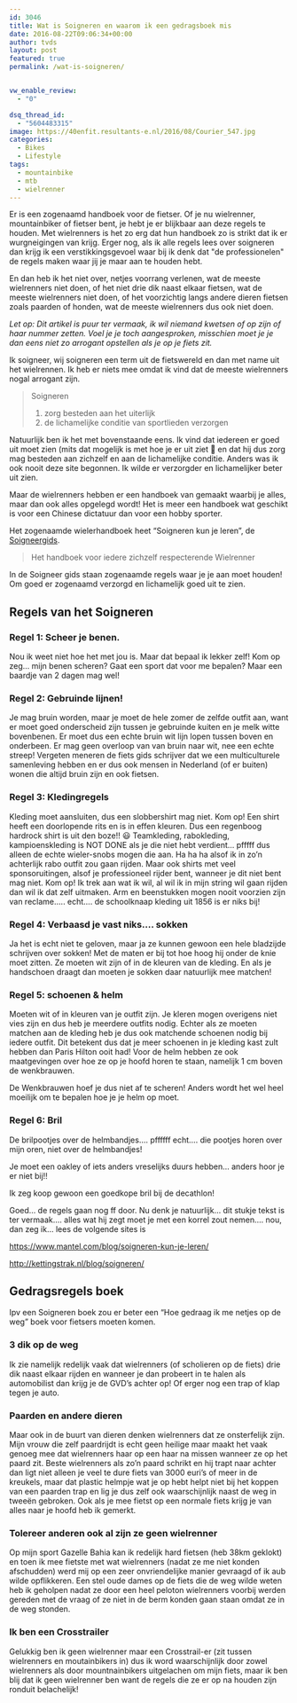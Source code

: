 ```yaml
---
id: 3046
title: Wat is Soigneren en waarom ik een gedragsboek mis
date: 2016-08-22T09:06:34+00:00
author: tvds
layout: post
featured: true
permalink: /wat-is-soigneren/


vw_enable_review:
  - "0"

dsq_thread_id:
  - "5604483315"
image: https://40enfit.resultants-e.nl/2016/08/Courier_547.jpg
categories:
  - Bikes
  - Lifestyle
tags:
  - mountainbike
  - mtb
  - wielrenner
---
```

Er is een zogenaamd handboek voor de fietser. Of je nu wielrenner, mountainbiker of fietser bent, je hebt je er blijkbaar aan deze regels te houden. Met wielrenners is het zo erg dat hun handboek zo is strikt dat ik er wurgneigingen van krijg. Erger nog, als ik alle regels lees over soigneren dan krijg ik een verstikkingsgevoel waar bij ik denk dat "de professionelen" de regels maken waar jij je maar aan te houden hebt.

En dan heb ik het niet over, netjes voorrang verlenen, wat de meeste wielrenners niet doen, of het niet drie dik naast elkaar fietsen, wat de meeste wielrenners niet doen, of het voorzichtig langs andere dieren fietsen zoals paarden of honden, wat de meeste wielrenners dus ook niet doen.

_Let op: Dit artikel is puur ter vermaak, ik wil niemand kwetsen of op zijn of haar nummer zetten. Voel je je toch aangesproken, misschien moet je je dan eens niet zo arrogant opstellen als je op je fiets zit._
  
<!--more-->
  
Ik soigneer, wij soigneren een term uit de fietswereld en dan met name uit het wielrennen. Ik heb er niets mee omdat ik vind dat de meeste wielrenners nogal arrogant zijn.

> Soigneren
> 
>   1. zorg besteden aan het uiterlijk
>   2. de lichamelijke conditie van sportlieden verzorgen

Natuurlijk ben ik het met bovenstaande eens. Ik vind dat iedereen er goed uit moet zien (mits dat mogelijk is met hoe je er uit ziet 🙂 en dat hij dus zorg mag besteden aan zichzelf en aan de lichamelijke conditie. Anders was ik ook nooit deze site begonnen. Ik wilde er verzorgder en lichamelijker beter uit zien.

Maar de wielrenners hebben er een handboek van gemaakt waarbij je alles, maar dan ook alles opgelegd wordt! Het is meer een handboek wat geschikt is voor een Chinese dictatuur dan voor een hobby sporter.

Het zogenaamde wielerhandboek heet &#8220;Soigneren kun je leren&#8221;,  de [Soigneergids](https://issuu.com/rings-goirle/docs/soigneergids_compleet).

> Het handboek voor iedere zichzelf respecterende Wielrenner

In de Soigneer gids staan zogenaamde regels waar je je aan moet houden! Om goed er zogenaamd verzorgd en lichamelijk goed uit te zien.

## Regels van het Soigneren

### **Regel 1: Scheer je benen.**

Nou ik weet niet hoe het met jou is. Maar dat bepaal ik lekker zelf! Kom op zeg… mijn benen scheren? Gaat een sport dat voor me bepalen? Maar een baardje van 2 dagen mag wel!

### **Regel 2: Gebruinde lijnen!**

Je mag bruin worden, maar je moet de hele zomer de zelfde outfit aan, want er moet goed onderscheid zijn tussen je gebruinde kuiten en je melk witte bovenbenen. Er moet dus een echte bruin wit lijn lopen tussen boven en onderbeen. Er mag geen overloop van van bruin naar wit, nee een echte streep! Vergeten meneren de fiets gids schrijver dat we een multiculturele samenleving hebben en er dus ook mensen in Nederland (of er buiten) wonen die altijd bruin zijn en ook fietsen.

### **Regel 3: Kledingregels**

Kleding moet aansluiten, dus een slobbershirt mag niet. Kom op! Een shirt heeft een doorlopende rits en is in effen kleuren. Dus een regenboog hardrock shirt is uit den boze!! 😃 Teamkleding, rabokleding, kampioenskleding is NOT DONE als je die niet hebt verdient… pfffff dus alleen de echte wieler-snobs mogen die aan. Ha ha ha alsof ik in zo’n achterlijk rabo outfit zou gaan rijden. Maar ook shirts met veel sponsoruitingen, alsof je professioneel rijder bent, wanneer je dit niet bent mag niet. Kom op! Ik trek aan wat ik wil, al wil ik in mijn string wil gaan rijden dan wil ik dat zelf uitmaken. Arm en beenstukken mogen nooit voorzien zijn van reclame….. echt…. de schoolknaap kleding uit 1856 is er niks bij!

### **Regel 4: Verbaasd je vast niks…. sokken**

Ja het is echt niet te geloven, maar ja ze kunnen gewoon een hele bladzijde schrijven over sokken! Met de maten er bij tot hoe hoog hij onder de knie moet zitten. Ze moeten wit zijn of in de kleuren van de kleding. En als je handschoen draagt dan moeten je sokken daar natuurlijk mee matchen!

### **Regel 5: schoenen & helm**

Moeten wit of in kleuren van je outfit zijn. Je kleren mogen overigens niet vies zijn en dus heb je meerdere outfits nodig. Echter als ze moeten matchen aan de kleding heb je dus ook matchende schoenen nodig bij iedere outfit. Dit betekent dus dat je meer schoenen in je kleding kast zult hebben dan Paris Hilton ooit had! Voor de helm hebben ze ook maatgevingen over hoe ze op je hoofd horen te staan, namelijk 1 cm boven de wenkbrauwen.

De Wenkbrauwen hoef je dus niet af te scheren! Anders wordt het wel heel moeilijk om te bepalen hoe je je helm op moet.

### **Regel 6: Bril**

De brilpootjes over de helmbandjes…. pffffff echt…. die pootjes horen over mijn oren, niet over de helmbandjes!
  
Je moet een oakley of iets anders vreselijks duurs hebben… anders hoor je er niet bij!!
  
Ik zeg koop gewoon een goedkope bril bij de decathlon!

Goed… de regels gaan nog ff door. Nu denk je natuurlijk… dit stukje tekst is ter vermaak…. alles wat hij zegt moet je met een korrel zout nemen…. nou, dan zeg ik… lees de volgende sites is

<a href="https://www.mantel.com/blog/soigneren-kun-je-leren/" rev="en_rl_small">https://www.mantel.com/blog/soigneren-kun-je-leren/</a>
  
<a href="http://kettingstrak.nl/blog/soigneren/" rev="en_rl_small">http://kettingstrak.nl/blog/soigneren/</a>

## Gedragsregels boek

Ipv een Soigneren boek zou er beter een &#8220;Hoe gedraag ik me netjes op de weg&#8221; boek voor fietsers moeten komen.

### 3 dik op de weg

Ik zie namelijk redelijk vaak dat wielrenners (of scholieren op de fiets) drie dik naast elkaar rijden en wanneer je dan probeert in te halen als automobilist dan krijg je de GVD’s achter op! Of erger nog een trap of klap tegen je auto.

### Paarden en andere dieren

Maar ook in de buurt van dieren denken wielrenners dat ze onsterfelijk zijn. Mijn vrouw die zelf paardrijdt is echt geen heilige maar maakt het vaak genoeg mee dat wielrenners haar op een haar na missen wanneer ze op het paard zit. Beste wielrenners als zo’n paard schrikt en hij trapt naar achter dan ligt niet alleen je veel te dure fiets van 3000 euri’s of meer in de kreukels, maar dat plastic helmpje wat je op hebt helpt niet bij het koppen van een paarden trap en lig je dus zelf ook waarschijnlijk naast de weg in tweeën gebroken. Ook als je mee fietst op een normale fiets krijg je van alles naar je hoofd heb ik gemerkt.

### Tolereer anderen ook al zijn ze geen wielrenner

Op mijn sport Gazelle Bahia kan ik redelijk hard fietsen (heb 38km geklokt) en toen ik mee fietste met wat wielrenners (nadat ze me niet konden afschudden) werd mij op een zeer onvriendelijke manier gevraagd of ik aub wilde opflikkeren. Een stel oude dames op de fiets die de weg wilde weten heb ik geholpen nadat ze door een heel peloton wielrenners voorbij werden gereden met de vraag of ze niet in de berm konden gaan staan omdat ze in de weg stonden.

### Ik ben een Crosstrailer

Gelukkig ben ik geen wielrenner maar een Crosstrail-er (zit tussen wielrenners en moutainbikers in) dus ik word waarschijnlijk door zowel wielrenners als door mountnainbikers uitgelachen om mijn fiets, maar ik ben blij dat ik geen wielrenner ben want de regels die ze er op na houden zijn ronduit belachelijk!
<!--stackedit_data:
eyJoaXN0b3J5IjpbLTE1OTMyMjU1MjNdfQ==
-->
